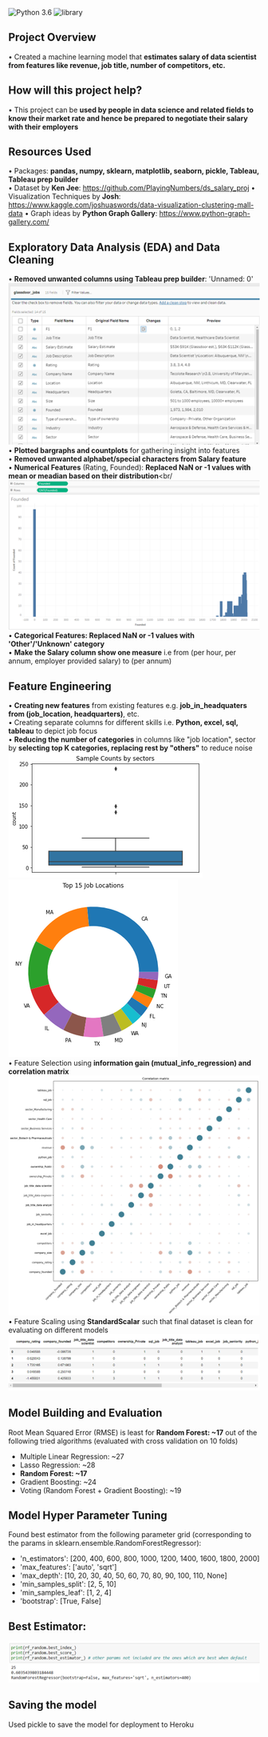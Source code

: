 ![Python 3.6](https://img.shields.io/badge/Python-3.6-brightgreen.svg) ![library](https://img.shields.io/badge/Library-sklearn-orange.svg)

## Project Overview
• Created a machine learning model that **estimates salary of data scientist from features like revenue, job title, number of competitors, etc.**<br/>

## How will this project help?
• This project can be **used by people in  data science and related fields to know their market rate and hence be prepared to negotiate their salary with their employers**

## Resources Used
• Packages: **pandas, numpy, sklearn, matplotlib, seaborn, pickle, Tableau, Tableau prep builder**<br/>
• Dataset by **Ken Jee**: https://github.com/PlayingNumbers/ds_salary_proj
• Visualization Techniques by **Josh**: https://www.kaggle.com/joshuaswords/data-visualization-clustering-mall-data
• Graph ideas by **Python Graph Gallery**: https://www.python-graph-gallery.com/

## Exploratory Data Analysis (EDA) and Data Cleaning
• **Removed unwanted columns using Tableau prep builder**: 'Unnamed: 0'<br/>
![unwanted](readme-resources/remove_unwanted_cols.png)
• **Plotted bargraphs and countplots** for gathering insight into features<br/>
• **Removed unwanted alphabet/special characters from Salary feature**<br/>
• **Numerical Features** (Rating, Founded): **Replaced NaN or -1 values with mean or meadian based on their distribution**<br/
![missing](readme-resources/replace_missing.png)
• **Categorical Features: Replaced NaN or -1 values with 'Other'/'Unknown' category**<br/>
• **Make the Salary column show one measure** i.e from (per hour, per annum, employer provided salary) to (per annum)

## Feature Engineering
• **Creating new features** from existing features e.g. **job_in_headquaters from (job_location, headquarters)**, etc.<br/>
• Creating separate columns for different skills i.e. **Python, excel, sql, tableau** to depict job focus<br/>
• **Reducing the number of categories** in columns like "job location", sector by **selecting top K categories, replacing rest by "others"** to reduce noise<br/>
![sample_counts_sector](readme-resources/sample_counts_sector.png)<br/>
![top_15_location](readme-resources/top_15_location.png)<br/>
• Feature Selection using **information gain (mutual_info_regression) and correlation matrix**<br/>
![size_corr_matrix](readme-resources/size_corr_matrix.png)<br/>
• Feature Scaling using **StandardScalar** such that final dataset is clean for evaluating on different models
![final_df](readme-resources/final_df.png)

## Model Building and Evaluation
Root Mean Squared Error (RMSE) is least for **Random Forest: ~17** out of the following tried algorithms (evaluated with cross validation on 10 folds)<br/>

* Multiple Linear Regression: ~27<br/>
* Lasso Regression: ~28<br/>
* **Random Forest: ~17**<br/>
* Gradient Boosting: ~24<br/>
* Voting (Random Forest + Gradient Boosting): ~19<br/>

## Model Hyper Parameter Tuning
Found best estimator from the following parameter grid (corresponding to the params in sklearn.ensemble.RandomForestRegressor):
* 'n_estimators': [200, 400, 600, 800, 1000, 1200, 1400, 1600, 1800, 2000]
* 'max_features': ['auto', 'sqrt']
* 'max_depth': [10, 20, 30, 40, 50, 60, 70, 80, 90, 100, 110, None]
* 'min_samples_split': [2, 5, 10]
* 'min_samples_leaf': [1, 2, 4]
* 'bootstrap': [True, False]

## Best Estimator:
![best_estimator](readme-resources/best_estimator.png)

## Saving the model
Used pickle to save the model for deployment to Heroku
